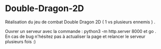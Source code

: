 # Double-Dragon-2D

Réalisation du jeu de combat Double Dragon 2D ( 1 vs plusieurs ennemis ) . 

Ouvrer un serveur avec la commande : python3 -m http.server 8000 et go . <br>
En cas de bug n'hésitez pas à actualiser la page et relancer le serveur plusieurs fois :)

